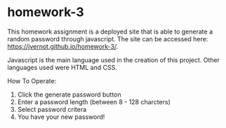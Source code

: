 # homework-3
This homework assignment is a deployed site that is able to generate a random password through javascript. The site can be accessed here: https://jvernot.github.io/homework-3/.

Javascript is the main language used in the creation of this project. Other languages used were HTML and CSS. 

How To Operate:

1. Click the generate password button
2. Enter a password length (between 8 - 128 charcters)
3. Select password critera
4. You have your new password!

